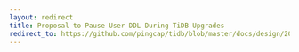 ```yaml
---
layout: redirect
title: Proposal to Pause User DDL During TiDB Upgrades​
redirect_to: https://github.com/pingcap/tidb/blob/master/docs/design/2023-04-11-pause-user-ddl-when-upgrading.md
---
```


